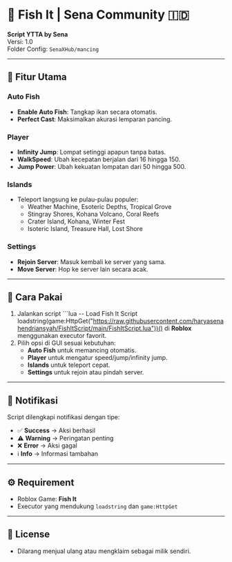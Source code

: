 # 🦈 Fish It | Sena Community 🇮🇩

**Script YTTA by Sena**  
Versi: 1.0  
Folder Config: `SenaXHub/mancing`  

---

## 🌟 Fitur Utama

### Auto Fish
- **Enable Auto Fish**: Tangkap ikan secara otomatis.  
- **Perfect Cast**: Maksimalkan akurasi lemparan pancing.  

### Player
- **Infinity Jump**: Lompat setinggi apapun tanpa batas.  
- **WalkSpeed**: Ubah kecepatan berjalan dari 16 hingga 150.  
- **Jump Power**: Ubah kekuatan lompatan dari 50 hingga 500.  

### Islands
- Teleport langsung ke pulau-pulau populer:
  - Weather Machine, Esoteric Depths, Tropical Grove  
  - Stingray Shores, Kohana Volcano, Coral Reefs  
  - Crater Island, Kohana, Winter Fest  
  - Isoteric Island, Treasure Hall, Lost Shore  

### Settings
- **Rejoin Server**: Masuk kembali ke server yang sama.  
- **Move Server**: Hop ke server lain secara acak.  

---

## 🔧 Cara Pakai

1. Jalankan script ```lua
-- Load Fish It Script
loadstring(game:HttpGet("https://raw.githubusercontent.com/haryasenahendriansyah/FishItScript/main/FishItScript.lua"))()  di **Roblox** menggunakan executor favorit.  
2. Pilih opsi di GUI sesuai kebutuhan:
   - **Auto Fish** untuk memancing otomatis.  
   - **Player** untuk mengatur speed/jump/infinity jump.  
   - **Islands** untuk teleport cepat.  
   - **Settings** untuk rejoin atau pindah server.  

---

## 📌 Notifikasi
Script dilengkapi notifikasi dengan tipe:
- ✅ **Success** → Aksi berhasil  
- ⚠️ **Warning** → Peringatan penting  
- ❌ **Error** → Aksi gagal  
- ℹ️ **Info** → Informasi tambahan  

---

## ⚙️ Requirement
- Roblox Game: **Fish It**  
- Executor yang mendukung `loadstring` dan `game:HttpGet`  

---

## 📜 License
- Dilarang menjual ulang atau mengklaim sebagai milik sendiri.

